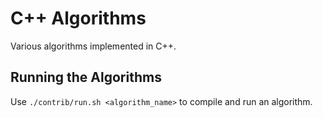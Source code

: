 # C++ Algorithms

Various algorithms implemented in C++.

## Running the Algorithms

Use `./contrib/run.sh <algorithm_name>` to compile and run an algorithm.
